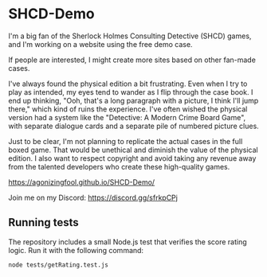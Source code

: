 # SHCD-Demo

I'm a big fan of the Sherlock Holmes Consulting Detective (SHCD) games, and I'm working on a website using the free demo case.

If people are interested, I might create more sites based on other fan-made cases.

I've always found the physical edition a bit frustrating. Even when I try to play as intended, my eyes tend to wander as I flip through the case book. I end up thinking, "Ooh, that's a long paragraph with a picture, I think I'll jump there," which kind of ruins the experience. I've often wished the physical version had a system like the "Detective: A Modern Crime Board Game", with separate dialogue cards and a separate pile of numbered picture clues.

Just to be clear, I'm not planning to replicate the actual cases in the full boxed game. That would be unethical and diminish the value of the physical edition. I also want to respect copyright and avoid taking any revenue away from the talented developers who create these high-quality games.

https://agonizingfool.github.io/SHCD-Demo/

Join me on my Discord: https://discord.gg/sfrkpCPj

## Running tests

The repository includes a small Node.js test that verifies the score rating
logic. Run it with the following command:

```bash
node tests/getRating.test.js
```
